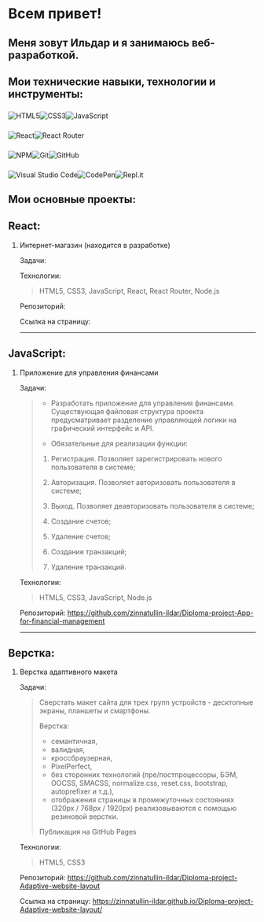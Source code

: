 # Всем привет! 
## Меня зовут Ильдар и я занимаюсь веб-разработкой.
## Мои технические навыки, технологии и инструменты:   
###
![HTML5](https://img.shields.io/badge/html5-%23E34F26.svg?style=for-the-badge&logo=html5&logoColor=white)![CSS3](https://img.shields.io/badge/css3-%231572B6.svg?style=for-the-badge&logo=css3&logoColor=white)![JavaScript](https://img.shields.io/badge/javascript-%23323330.svg?style=for-the-badge&logo=javascript&logoColor=%23F7DF1E)
###
![React](https://img.shields.io/badge/react-%2320232a.svg?style=for-the-badge&logo=react&logoColor=%2361DAFB)![React Router](https://img.shields.io/badge/React_Router-CA4245?style=for-the-badge&logo=react-router&logoColor=white)
###
![NPM](https://img.shields.io/badge/NPM-%23000000.svg?style=for-the-badge&logo=npm&logoColor=white)![Git](https://img.shields.io/badge/git-%23F05033.svg?style=for-the-badge&logo=git&logoColor=white)![GitHub](https://img.shields.io/badge/github-%23121011.svg?style=for-the-badge&logo=github&logoColor=white)
###
![Visual Studio Code](https://img.shields.io/badge/Visual%20Studio%20Code-0078d7.svg?style=for-the-badge&logo=visual-studio-code&logoColor=white)![CodePen](https://img.shields.io/badge/CodePen-white?style=for-the-badge&logo=codepen&logoColor=black)![Repl.it](https://img.shields.io/badge/Repl.it-%230D101E.svg?style=for-the-badge&logo=replit&logoColor=white)


## Мои основные проекты:

## React:

1. Интернет-магазин (находится в разработке)

     Задачи: 
               
     Технологии: 
     > HTML5, CSS3, JavaScript, React, React Router, Node.js
          
     Репозиторий:   
     
     Ссылка на страницу:
       
     ***

## JavaScript:

1. Приложение для управления финансами

     Задачи: 
     >
     > + Разработать приложение для управления финансами.
     > Существующая файловая структура проекта предусматривает разделение управляющей логики на графический интерфейс и API.
     > 
     > + Обязательные для реализации функции: 
     > 
     > 1. Регистрация. Позволяет зарегистрировать нового пользователя в системе;
     > 
     > 2. Авторизация. Позволяет авторизовать пользователя в системе;
     > 
     > 3. Выход. Позволяет деавторизовать пользователя в системе;
     > 
     > 4. Создание счетов;
     > 
     > 5. Удаление счетов;
     > 
     > 6. Создание транзакций;
     > 
     > 7. Удаление транзакций.
     > 
              
     Технологии: 
     > HTML5, CSS3, JavaScript, Node.js
     > 
     Репозиторий: https://github.com/zinnatullin-ildar/Diploma-project-App-for-financial-management
     
     ***

## Верстка:

1. Верстка адаптивного макета

     Задачи:
     >    
     > Сверстать макет сайта для трех групп устройств - десктопные экраны, планшеты и смартфоны.
     > 
     > Верстка:
     > + семантичная, 
     > + валидная, 
     > + кроссбраузерная,
     > + PixelPerfect,
     > + без сторонних технологий (пре/постпроцессоры, БЭМ, OOCSS, SMACSS, normalize.css, reset.css, bootstrap, autoprefixer и т.д.),   
     > + отображения страницы в промежуточных состояниях (320px / 768px / 1920px) реализовываются с помощью резиновой верстки.
     > 
     > Публикация на GitHub Pages
     > 
     
     Технологии: 
     > HTML5, CSS3
     > 
     Репозиторий: https://github.com/zinnatullin-ildar/Diploma-project-Adaptive-website-layout
     
     Ссылка на страницу: https://zinnatullin-ildar.github.io/Diploma-project-Adaptive-website-layout/
